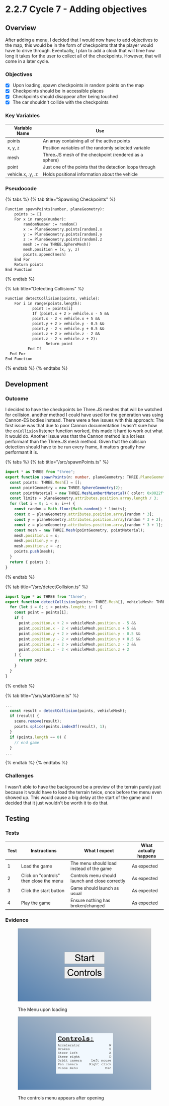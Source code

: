 # 2.2.7 Cycle 7 - Adding objectives

## Overview

After adding a menu, I decided that I would now have to add objectives to the map, this would be in the form of checkpoints that the player would have to drive through. Eventually, I plan to add a clock that will time how long it takes for the user to collect all of the checkpoints. However, that will come in a later cycle.

### Objectives

* [x] Upon loading, spawn checkpoints in random points on the map
* [x] Checkpoints should be in accessible places
* [x] Checkpoints should disappear after being touched
* [x] The car shouldn't collide with the checkpoints

### Key Variables

| Variable Name     | Use                                                     |   |
| ----------------- | ------------------------------------------------------- | - |
| points            | An array containing all of the active points            |   |
| x, y, z           | Position variables of the randomly selected variable    |   |
| mesh              | Three.JS mesh of the checkpoint (rendered as a sphere)  |   |
| point             | Just one of the points that the detection loops through |   |
| vehicle.x, .y, .z | Holds positional information about the vehicle          |   |

### Pseudocode

{% tabs %}
{% tab title="Spawning Checkpoints" %}
```
Function spawnPoints(number, planeGeometry):
    points := []
    For x in range(number):
        randomNumber := random()
        x := PlaneGeometry.points[random].x
        y := PlaneGeometry.points[random].y
        z := PlaneGeometry.points[random].z
        mesh := new THREE.SphereMesh()
        mesh.position = (x, y, z)
        points.append(mesh)
    End For
    Return points
End Function
```
{% endtab %}

{% tab title="Detecting Collisions" %}
```
Function detectCollision(points, vehicle):
    For i in range(points.length):
            point := points[i]
            If (point.x + 2 > vehicle.x - 5 &&
            point.x - 2 < vehicle.x + 5 &&
            point.y + 2 > vehicle.y - 0.5 &&
            point.y - 2 < vehicle.y + 0.5 &&
            point.z + 2 > vehicle.z - 2 &&
            point.z - 2 < vehicle.z + 2):
                  Return point
          End If
  End For
End Function
```
{% endtab %}
{% endtabs %}

## Development

### Outcome

I decided to have the checkpoints be Three.JS meshes that will be watched for collision. another method I could have used for the generation was using Cannon-ES bodies instead. There were a few issues with this approach: The first issue was that due to poor Cannon documentation I wasn't sure how the `onCollision` listener function worked, this made it hard to work out what it would do. Another issue was that the Cannon method is a lot less performant than the Three.JS mesh method. Given that the collision detection should have to be run every frame, it matters greatly how performant it is.

{% tabs %}
{% tab title="/src/spawnPoints.ts" %}
```typescript
import * as THREE from "three";
export function spawnPoints(n: number, planeGeometry: THREE.PlaneGeometry) {
  const points: THREE.Mesh[] = [];
  const pointGeometry = new THREE.SphereGeometry(2);
  const pointMaterial = new THREE.MeshLambertMaterial({ color: 0x0022ff });
  const limits = planeGeometry.attributes.position.array.length / 3;
  for (let i = 0; i < n; i++) {
    const random = Math.floor(Math.random() * limits);
    const x = planeGeometry.attributes.position.array[random * 3];
    const y = planeGeometry.attributes.position.array[random * 3 + 2];
    const z = planeGeometry.attributes.position.array[random * 3 + 1];
    const mesh = new THREE.Mesh(pointGeometry, pointMaterial);
    mesh.position.x = x;
    mesh.position.y = y;
    mesh.position.z = -z;
    points.push(mesh);
  }
  return { points };
}
```
{% endtab %}

{% tab title="/src/detectCollision.ts" %}
```typescript
import type * as THREE from "three";
export function detectCollision(points: THREE.Mesh[], vehicleMesh: THREE.Mesh) {
  for (let i = 0; i < points.length; i++) {
    const point = points[i];
    if (
      point.position.x + 2 > vehicleMesh.position.x - 5 &&
      point.position.x - 2 < vehicleMesh.position.x + 5 &&
      point.position.y + 2 > vehicleMesh.position.y - 0.5 &&
      point.position.y - 2 < vehicleMesh.position.y + 0.5 &&
      point.position.z + 2 > vehicleMesh.position.z - 2 &&
      point.position.z - 2 < vehicleMesh.position.z + 2
    ) {
      return point;
    }
  }
}
```
{% endtab %}

{% tab title="/src/startGame.ts" %}
```typescript
...
  const result = detectCollision(points, vehicleMesh);
  if (result) {
    scene.remove(result);
    points.splice(points.indexOf(result), 1);
  }
  if (points.length == 0) {
    // end game
  }
...
```
{% endtab %}
{% endtabs %}

### Challenges

I wasn't able to have the background be a preview of the terrain purely just because it would have to load the terrain twice, once before the menu even showed up. This would cause a big delay at the start of the game and I decided that it just wouldn't be worth it to do that.&#x20;

## Testing

### Tests

| Test | Instructions                            | What I expect                                   | What actually happens |
| ---- | --------------------------------------- | ----------------------------------------------- | --------------------- |
| 1    | Load the game                           | The menu should load instead of the game        | As expected           |
| 2    | Click on "controls" then close the menu | Controls menu should launch and close correctly | As expected           |
| 3    | Click the start button                  | Game should launch as usual                     | As expected           |
| 4    | Play the game                           | Ensure nothing has broken/changed               | As expected           |

### Evidence

<figure><img src="../.gitbook/assets/image.png" alt=""><figcaption><p>The Menu upon loading</p></figcaption></figure>

<figure><img src="../.gitbook/assets/image (1).png" alt=""><figcaption><p>The controls menu appears after opening</p></figcaption></figure>
